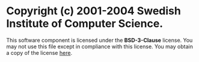 # Copyright (c) 2001-2004 Swedish Institute of Computer Science.

This software component is licensed under the **BSD-3-Clause** license. You may not use this file except in compliance with this license. You may obtain a copy of the license [here](https://opensource.org/licenses/BSD-3-Clause).
